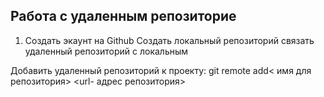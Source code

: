 ## Работа с удаленным репозиторие
1. Создать экаунт на Github
Создать локальный репозиторий
связать удаленный репозиторий с локальным

Добавить удаленный репозиторий к проекту:
git remote add< имя для репозитория> <url- адрес репозитория>

